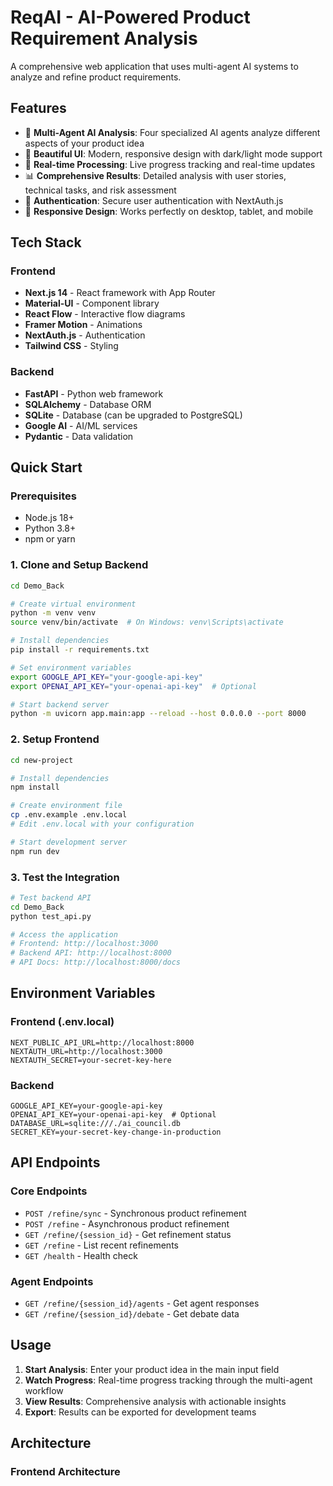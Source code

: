 # ReqAI - AI-Powered Product Requirement Analysis

A comprehensive web application that uses multi-agent AI systems to analyze and refine product requirements.

## Features

- 🤖 **Multi-Agent AI Analysis**: Four specialized AI agents analyze different aspects of your product idea
- 🎨 **Beautiful UI**: Modern, responsive design with dark/light mode support
- 🔄 **Real-time Processing**: Live progress tracking and real-time updates
- 📊 **Comprehensive Results**: Detailed analysis with user stories, technical tasks, and risk assessment
- 🔐 **Authentication**: Secure user authentication with NextAuth.js
- 📱 **Responsive Design**: Works perfectly on desktop, tablet, and mobile

## Tech Stack

### Frontend
- **Next.js 14** - React framework with App Router
- **Material-UI** - Component library
- **React Flow** - Interactive flow diagrams
- **Framer Motion** - Animations
- **NextAuth.js** - Authentication
- **Tailwind CSS** - Styling

### Backend
- **FastAPI** - Python web framework
- **SQLAlchemy** - Database ORM
- **SQLite** - Database (can be upgraded to PostgreSQL)
- **Google AI** - AI/ML services
- **Pydantic** - Data validation

## Quick Start

### Prerequisites
- Node.js 18+ 
- Python 3.8+
- npm or yarn

### 1. Clone and Setup Backend

```bash
cd Demo_Back

# Create virtual environment
python -m venv venv
source venv/bin/activate  # On Windows: venv\Scripts\activate

# Install dependencies
pip install -r requirements.txt

# Set environment variables
export GOOGLE_API_KEY="your-google-api-key"
export OPENAI_API_KEY="your-openai-api-key"  # Optional

# Start backend server
python -m uvicorn app.main:app --reload --host 0.0.0.0 --port 8000
```

### 2. Setup Frontend

```bash
cd new-project

# Install dependencies
npm install

# Create environment file
cp .env.example .env.local
# Edit .env.local with your configuration

# Start development server
npm run dev
```

### 3. Test the Integration

```bash
# Test backend API
cd Demo_Back
python test_api.py

# Access the application
# Frontend: http://localhost:3000
# Backend API: http://localhost:8000
# API Docs: http://localhost:8000/docs
```

## Environment Variables

### Frontend (.env.local)
```env
NEXT_PUBLIC_API_URL=http://localhost:8000
NEXTAUTH_URL=http://localhost:3000
NEXTAUTH_SECRET=your-secret-key-here
```

### Backend
```env
GOOGLE_API_KEY=your-google-api-key
OPENAI_API_KEY=your-openai-api-key  # Optional
DATABASE_URL=sqlite:///./ai_council.db
SECRET_KEY=your-secret-key-change-in-production
```

## API Endpoints

### Core Endpoints
- `POST /refine/sync` - Synchronous product refinement
- `POST /refine` - Asynchronous product refinement
- `GET /refine/{session_id}` - Get refinement status
- `GET /refine` - List recent refinements
- `GET /health` - Health check

### Agent Endpoints
- `GET /refine/{session_id}/agents` - Get agent responses
- `GET /refine/{session_id}/debate` - Get debate data

## Usage

1. **Start Analysis**: Enter your product idea in the main input field
2. **Watch Progress**: Real-time progress tracking through the multi-agent workflow
3. **View Results**: Comprehensive analysis with actionable insights
4. **Export**: Results can be exported for development teams

## Architecture

### Frontend Architecture
